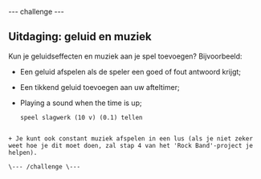 \--- challenge \---

## Uitdaging: geluid en muziek

Kun je geluidseffecten en muziek aan je spel toevoegen? Bijvoorbeeld:

+ Een geluid afspelen als de speler een goed of fout antwoord krijgt;
+ Een tikkend geluid toevoegen aan uw afteltimer;
+ Playing a sound when the time is up;
    
    ```blocks
    speel slagwerk (10 v) (0.1) tellen
```

+ Je kunt ook constant muziek afspelen in een lus (als je niet zeker weet hoe je dit moet doen, zal stap 4 van het 'Rock Band'-project je helpen).

\--- /challenge \---